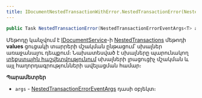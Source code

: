 ```yaml
---
title: IDocumentNestedTransactionWithError.NestedTransactionError(NestedTransactionErrorEventArgs<T>) մեթոդ
---
```


```c#
public Task NestedTransactionError(NestedTransactionErrorEventArgs<T> args)
```

Մեթոդը կանչվում է [IDocumentService](../../services/IDocumentService.md)-ի [NestedTransactions](../../services/IDocumentService/NestedTransactions.md) մեթոդի **values** ցուցակի տարրերի մշակման ընթացում՝ սխալներ առաջանալու դեպքում։ Նախատեսված է սխալները պարունակող [տեքստային հաշվետվությունում](../TextReport.md) սխալների լրացուցիչ մշակման և այլ հաղորդագրությունների ավելացման համար։

**Պարամետրեր**

* `args` - [NestedTransactionErrorEventArgs](../args/NestedTransactionErrorEventArgs.md) դասի օբյեկտ։